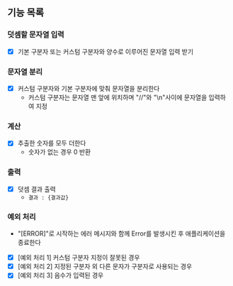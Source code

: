 ## 기능 목록

### 덧셈할 문자열 입력

- [x] 기본 구분자 또는 커스텀 구분자와 양수로 이루어진 문자열 입력 받기

### 문자열 분리

- [x] 커스텀 구분자와 기본 구분자에 맞춰 문자열을 분리한다
  - 커스텀 구분자는 문자열 맨 앞에 위치하며 "//"와 "\n"사이에 문자열을 입력하여 지정

### 계산

- [x] 추출한 숫자를 모두 더한다
  - 숫자가 없는 경우 0 반환

### 출력

- [x] 덧셈 결과 출력
  - `결과 : {결과값}`

### 예외 처리

- "[ERROR]"로 시작하는 에러 메시지와 함께 Error를 발생시킨 후 애플리케이션을 종료한다
- [x] [예외 처리 1] 커스텀 구분자 지정이 잘못된 경우
- [x] [예외 처리 2] 지정된 구분자 외 다른 문자가 구분자로 사용되는 경우
- [x] [예외 처리 3] 음수가 입력된 경우
